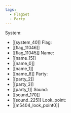 ```yaml
---
tags:
  - FlagSet
  - Party
---
```

System:
- [[system_40]]
Flag:
- [[flag_11046]]
- [[flag_11045]]
Name:
- [[name_15]]
- [[name_0]]
- [[name_1]]
- [[name_8]]
Party:
- [[party_2]]
- [[party_3]]
- [[party_1]]
Sound:
- [[sound_170]]
- [[sound_225]]
Look_point:
- [[m5404_look_point0]]
